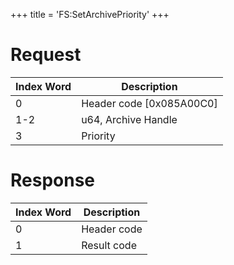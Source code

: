 +++
title = 'FS:SetArchivePriority'
+++

# Request

| Index Word | Description                |
|------------|----------------------------|
| 0          | Header code \[0x085A00C0\] |
| 1-2        | u64, Archive Handle        |
| 3          | Priority                   |

# Response

| Index Word | Description |
|------------|-------------|
| 0          | Header code |
| 1          | Result code |
